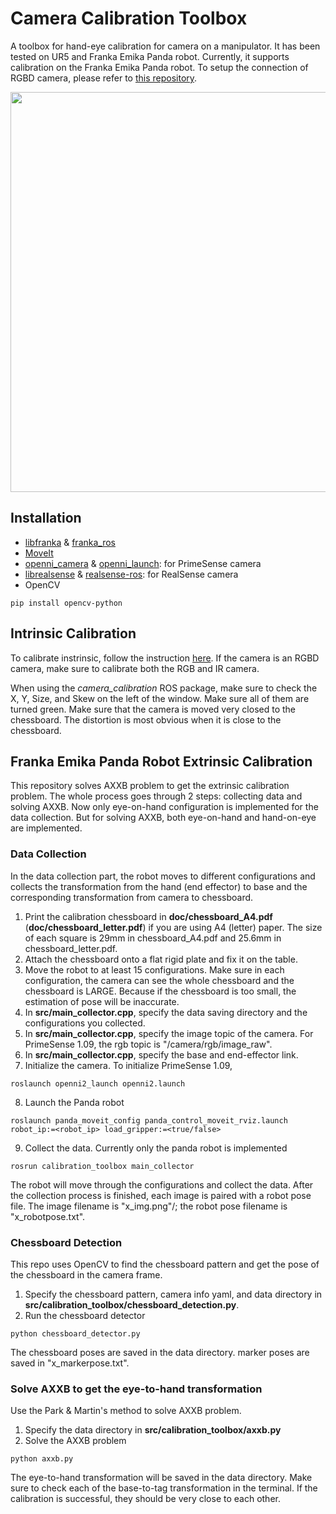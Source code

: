 # Camera Calibration Toolbox
A toolbox for hand-eye calibration for camera on a manipulator.
It has been tested on UR5 and Franka Emika Panda robot.
Currently, it supports calibration on the Franka Emika Panda robot.
To setup the connection of RGBD camera, please refer to [this repository](https://github.com/hongtaowu67/Engineering_Note).

<p align="center">
  <img src="./images/thumbnail0.jpg" width="640"/>
</p>


## Installation
* [libfranka](https://frankaemika.github.io/docs/installation_linux.html) & [franka_ros](https://frankaemika.github.io/docs/installation_linux.html)
* [MoveIt](http://docs.ros.org/en/kinetic/api/moveit_tutorials/html/doc/getting_started/getting_started.html#install-ros-and-catkin)
* [openni_camera](http://wiki.ros.org/openni_camera) & [openni_launch](https://www.google.com/url?sa=t&rct=j&q=&esrc=s&source=web&cd=&ved=2ahUKEwj3_6XqvfDvAhXXR30KHdprC3cQFjAAegQIChAE&url=http%3A%2F%2Fwiki.ros.org%2Fopenni_launch&usg=AOvVaw18FvTTmJ3VTTl4SuD4bV0d): for PrimeSense camera
* [librealsense](https://github.com/IntelRealSense/librealsense/blob/master/doc/installation.md) & [realsense-ros](https://github.com/IntelRealSense/realsense-ros): for RealSense camera
* OpenCV
```
pip install opencv-python
```

## Intrinsic Calibration
To calibrate instrinsic, follow the instruction [here](http://wiki.ros.org/openni_launch/Tutorials/IntrinsicCalibration). If the camera is an RGBD camera, make sure to calibrate both the RGB and IR camera.

When using the *camera_calibration* ROS package, make sure to check the X, Y, Size, and Skew on the left of the window. Make sure all of them are turned green. Make sure that the camera is moved very closed to the chessboard. The distortion is most obvious when it is close to the chessboard.

## Franka Emika Panda Robot Extrinsic Calibration
This repository solves AXXB problem to get the extrinsic calibration problem. The whole process goes through 2 steps: collecting data and solving AXXB. Now only eye-on-hand configuration is implemented for the data collection. But for solving AXXB, both eye-on-hand and hand-on-eye are implemented.

### Data Collection
In the data collection part, the robot moves to different configurations and collects the transformation from the hand (end effector) to base and the corresponding transformation from camera to chessboard.

1. Print the calibration chessboard in **doc/chessboard_A4.pdf** (**doc/chessboard_letter.pdf**) if you are using A4 (letter) paper. The size of each square is 29mm in chessboard_A4.pdf and 25.6mm in chessboard_letter.pdf.
2. Attach the chessboard onto a flat rigid plate and fix it on the table.
3. Move the robot to at least 15 configurations. Make sure in each configuration, the camera can see the whole chessboard and the chessboard is LARGE. Because if the chessboard is too small, the estimation of pose will be inaccurate.
4. In **src/main_collector.cpp**, specify the data saving directory and the configurations you collected.
5. In **src/main_collector.cpp**, specify the image topic of the camera. For PrimeSense 1.09, the rgb topic is "/camera/rgb/image_raw".
6. In **src/main_collector.cpp**, specify the base and end-effector link.
7. Initialize the camera. To initialize PrimeSense 1.09,
```
roslaunch openni2_launch openni2.launch
```
8. Launch the Panda robot
```
roslaunch panda_moveit_config panda_control_moveit_rviz.launch robot_ip:=<robot_ip> load_gripper:=<true/false>
```
9. Collect the data. Currently only the panda robot is implemented
```
rosrun calibration_toolbox main_collector
```
The robot will move through the configurations and collect the data. After the collection process is finished, each image is paired with a robot pose file. The image filename is "x_img.png"/; the robot pose filename is "x_robotpose.txt".

### Chessboard Detection
This repo uses OpenCV to find the chessboard pattern and get the pose of the chessboard in the camera frame.

1. Specify the chessboard pattern, camera info yaml, and data directory in **src/calibration_toolbox/chessboard_detection.py**.
2. Run the chessboard detector
```
python chessboard_detector.py
```
The chessboard poses are saved in the data directory. marker poses are saved in "x_markerpose.txt".

### Solve AXXB to get the eye-to-hand transformation
Use the Park & Martin's method to solve AXXB problem.
1. Specify the data directory in **src/calibration_toolbox/axxb.py**
2. Solve the AXXB problem
```
python axxb.py
```
The eye-to-hand transformation will be saved in the data directory. Make sure to check each of the base-to-tag transformation in the terminal. If the calibration is successful, they should be very close to each other.